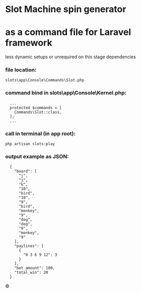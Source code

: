 # Slot Machine spin generator
# as a command file for Laravel framework
less dynamic setups or unrequired on this stage dependencies

### file location: 
```
slots\app\Console\Commands\Slot.php
```

### command bind in slots\app\Console\Kernel.php: 
```
  ...
  protected $commands = [
    Commands\Slot::class,
  ];
  ...
```

### call in terminal (in app root):
```
php artisan slots:play
```

### output example as JSON: 
```
  {
    "board": [
      "j",
      "j",
      "k",
      "10",
      "bird",
      "10",
      "9",
      "bird",
      "monkey",
      "9",
      "dog",
      "dog",
      "9",
      "monkey",
      "9"
    ],
    "paylines": [
      {
        "0 3 6 9 12": 3
      }
    ],
    "bet_amount": 100,
    "total_win": 20
  }
```

©
